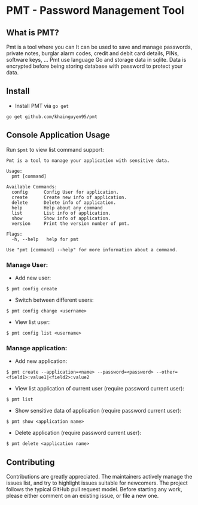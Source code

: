 # PMT - Password Management Tool

## What is PMT?

Pmt is a tool where you can It can be used to save and manage passwords, private notes, burglar alarm codes, credit and debit card details, PINs, software keys, …
Pmt use language Go and storage data in sqlite. Data is encrypted before being storing database with password to protect your data.
## Install
- Install PMT via `go get`
```
go get github.com/khainguyen95/pmt
```
## Console Application Usage
Run `$pmt` to view list command support:
```
Pmt is a tool to manage your application with sensitive data.

Usage:
  pmt [command]

Available Commands:
  config      Config User for application.
  create      Create new info of application.
  delete      Delete info of application.
  help        Help about any command
  list        List info of application.
  show        Show info of application.
  version     Print the version number of pmt.

Flags:
  -h, --help   help for pmt

Use "pmt [command] --help" for more information about a command.
```
### Manage User:
- Add new user:
```
$ pmt config create
```
- Switch between different users: 
```
$ pmt config change <username>
```
- View list user:
```
$ pmt config list <username>
```
### Manage application:

- Add new application:
```
$ pmt create --application=<name> --password=<password> --other=<field1>:value1|<field2>:value2
```
- View list application of current user (require password current user):
```
$ pmt list
```
- Show sensitive data of application (require password current user):
```
$ pmt show <application name>
```
- Delete application (require password current user):
```
$ pmt delete <application name>
```
## Contributing

Contributions are greatly appreciated. The maintainers actively manage the issues list, and try to highlight issues suitable for newcomers. The project follows the typical GitHub pull request model.  Before starting any work, please either comment on an existing issue, or file a new one.

